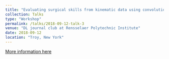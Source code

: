 ```yaml
---
title: "Evaluating surgical skills from kinematic data using convolutional neural networks"
collection: Talks
type: "Workshop"
permalink: /talks/2018-09-12-talk-3
venue: "DL journal club at Rensselaer Polytechnic Institute"
date: 2018-09-12
location: "Troy, New York"
---
```

[More information here](https://github.com/hmshan/DL_JournalClub/blob/master/slides/2018-09-12_Yuanyuan_Skill_level.pdf)

